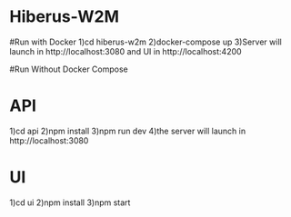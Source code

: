 # Hiberus-W2M

#Run with Docker
1)cd hiberus-w2m
2)docker-compose up
3)Server will launch in http://localhost:3080 and UI in http://localhost:4200

#Run Without Docker Compose

# API
1)cd api
2)npm install
3)npm run dev
4)the server will launch in http://localhost:3080

# UI
1)cd ui
2)npm install
3)npm start

